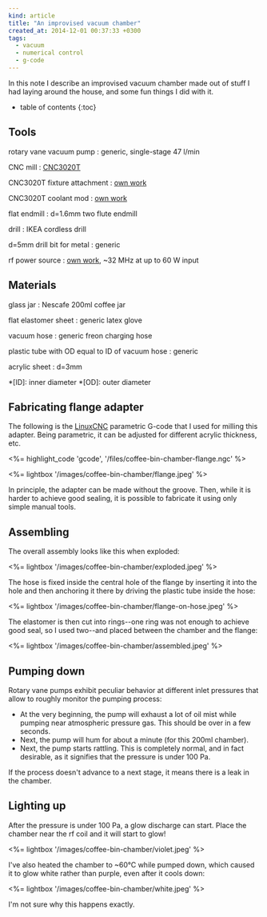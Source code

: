 ```yaml
---
kind: article
title: "An improvised vacuum chamber"
created_at: 2014-12-01 00:37:33 +0300
tags:
  - vacuum
  - numerical control
  - g-code
---
```


In this note I describe an improvised vacuum chamber made out of stuff I had laying around the house, and some fun things I did with it.

<!--more-->

* table of contents
{:toc}

Tools
-----

rotary vane vacuum pump
: generic, single-stage 47 l/min

CNC mill
: [CNC3020T](http://www.freezepage.com/1395478161OWYSYNBZGX)

CNC3020T fixture attachment
: [own work](/notes/2014-08-17/a-fixture-attachment-system-for-cnc-3020t/)

CNC3020T coolant mod
: [own work](/notes/2014-06-16/cnc3020t-coolant-pump-and-ccw-rotation/)

flat endmill
: d=1.6mm two flute endmill

drill
: IKEA cordless drill

d=5mm drill bit for metal
: generic

rf power source
: [own work](/notes/2014-11-30/three-point-oscillator/), ~32 MHz at up to 60 W input

Materials
---------

glass jar
: Nescafe 200ml coffee jar

flat elastomer sheet
: generic latex glove

vacuum hose
: generic freon charging hose

plastic tube with OD equal to ID of vacuum hose
: generic

acrylic sheet
: d=3mm

*[ID]: inner diameter
*[OD]: outer diameter

Fabricating flange adapter
--------------------------

The following is the [LinuxCNC][] parametric G-code that I used for milling this adapter. Being parametric, it can be adjusted for different acrylic thickness, etc.

<%= highlight_code 'gcode', '/files/coffee-bin-chamber-flange.ngc' %>

<%= lightbox '/images/coffee-bin-chamber/flange.jpeg' %>

In principle, the adapter can be made without the groove. Then, while it is harder to achieve good sealing, it is possible to fabricate it using only simple manual tools.

[linuxcnc]: http://linuxcnc.org

Assembling
----------

The overall assembly looks like this when exploded:

<%= lightbox '/images/coffee-bin-chamber/exploded.jpeg' %>

The hose is fixed inside the central hole of the flange by inserting it into the hole and then anchoring it there by driving the plastic tube inside the hose:

<%= lightbox '/images/coffee-bin-chamber/flange-on-hose.jpeg' %>

The elastomer is then cut into rings--one ring was not enough to achieve good seal, so I used two--and placed between the chamber and the flange:

<%= lightbox '/images/coffee-bin-chamber/assembled.jpeg' %>

Pumping down
------------

Rotary vane pumps exhibit peculiar behavior at different inlet pressures that allow to roughly monitor the pumping process:

  * At the very beginning, the pump will exhaust a lot of oil mist while pumping near atmospheric pressure gas. This should be over in a few seconds.
  * Next, the pump will hum for about a minute (for this 200ml chamber).
  * Next, the pump starts rattling. This is completely normal, and in fact desirable, as it signifies that the pressure is under 100 Pa.

If the process doesn't advance to a next stage, it means there is a leak in the chamber.

Lighting up
-----------

After the pressure is under 100 Pa, a glow discharge can start. Place the chamber near the rf coil and it will start to glow!

<%= lightbox '/images/coffee-bin-chamber/violet.jpeg' %>

I've also heated the chamber to ~60°C while pumped down, which caused it to glow white rather than purple, even after it cools down:

<%= lightbox '/images/coffee-bin-chamber/white.jpeg' %>

I'm not sure why this happens exactly.
